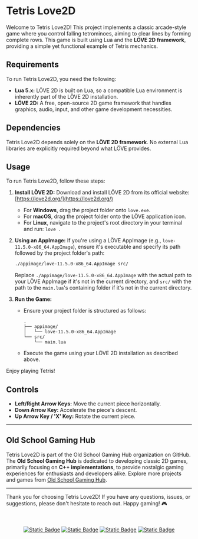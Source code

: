 # Tetris Love2D

Welcome to Tetris Love2D\! This project implements a classic arcade-style game where you control falling tetrominoes, aiming to clear lines by forming complete rows. This game is built using Lua and the **LÖVE 2D framework**, providing a simple yet functional example of Tetris mechanics.


## Requirements

To run Tetris Love2D, you need the following:

  * **Lua 5.x:** LÖVE 2D is built on Lua, so a compatible Lua environment is inherently part of the LÖVE 2D installation.
  * **LÖVE 2D:** A free, open-source 2D game framework that handles graphics, audio, input, and other game development necessities.


## Dependencies

Tetris Love2D depends solely on the **LÖVE 2D framework**. No external Lua libraries are explicitly required beyond what LÖVE provides.


## Usage

To run Tetris Love2D, follow these steps:

1.  **Install LÖVE 2D:** Download and install LÖVE 2D from its official website: [https://love2d.org/](https://love2d.org/)

      * For **Windows**, drag the project folder onto `love.exe`.
      * For **macOS**, drag the project folder onto the LÖVE application icon.
      * For **Linux**, navigate to the project's root directory in your terminal and run: `love .`

2.  **Using an AppImage:**
    If you're using a LÖVE AppImage (e.g., `love-11.5.0-x86_64.AppImage`), ensure it's executable and specify its path followed by the project folder's path:

    ```bash
    ./appimage/love-11.5.0-x86_64.AppImage src/
    ```

    Replace `./appimage/love-11.5.0-x86_64.AppImage` with the actual path to your LÖVE AppImage if it's not in the current directory, and `src/` with the path to the `main.lua`'s containing folder if it's not in the current directory.

3.  **Run the Game:**

      * Ensure your project folder is structured as follows:
        ```text
        .
        ├── appimage/
        │   └── love-11.5.0-x86_64.AppImage
        └── src/
            └── main.lua
        ```
      * Execute the game using your LÖVE 2D installation as described above.

Enjoy playing Tetris\!


## Controls

  * **Left/Right Arrow Keys:** Move the current piece horizontally.
  * **Down Arrow Key:** Accelerate the piece's descent.
  * **Up Arrow Key / 'X' Key:** Rotate the current piece.

-----

## Old School Gaming Hub

Tetris Love2D is part of the Old School Gaming Hub organization on GitHub. The **Old School Gaming Hub** is dedicated to developing classic 2D games, primarily focusing on **C++ implementations**, to provide nostalgic gaming experiences for enthusiasts and developers alike. Explore more projects and games from [Old School Gaming Hub](https://github.com/OldSchool78).

---

Thank you for choosing Tetris Love2D\! If you have any questions, issues, or suggestions, please don't hesitate to reach out. Happy gaming\! 🎮


<br />
<br />
<div align="center">
  <a href="https://bitbucket.org/rmottalabs/"><img alt="Static Badge" src="https://img.shields.io/badge/-Bitbucket?style=social&logo=bitbucket&logoSize=auto&label=Bitbucket&link=https%3A%2F%2Fbitbucket.org%2Frmottalabs%2Fworkspace%2Foverview%2F"></a>
  <a href="https://gitlab.com/rmottanet"><img alt="Static Badge" src="https://img.shields.io/badge/-Gitlab?style=social&logo=gitlab&logoSize=auto&label=Gitlab&link=https%3A%2F%2Fgitlab.com%2Frmottanet"></a>
  <a href="https://github.com/rmottanet"><img alt="Static Badge" src="https://img.shields.io/badge/-Github?style=social&logo=github&logoSize=auto&label=Github&link=https%3A%2F%2Fgithub.com%2Frmottanet"></a>
  <a href="https://hub.docker.com/"><img alt="Static Badge" src="https://img.shields.io/badge/-DockerHub?style=social&logo=docker&logoSize=auto&label=DockerHub&link=https%3A%2F%2Fhub.docker.com%2Fu%2Frmottanet"></a>
</div>
